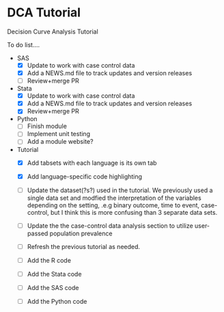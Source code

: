 # DCA Tutorial

<!-- badges: start -->

<!-- badges: end -->

Decision Curve Analysis Tutorial 

To do list....
- SAS
    - [X] Update to work with case control data
    - [X] Add a NEWS.md file to track updates and version releases
    - [ ] Review+merge PR
- Stata
    - [X] Update to work with case control data
    - [X] Add a NEWS.md file to track updates and version releases
    - [X] Review+merge PR
- Python
    - [ ] Finish module
    - [ ] Implement unit testing
    - [ ] Add a module website?
- Tutorial
    - [X] Add tabsets with each language is its own tab
    - [X] Add language-specific code highlighting
    - [ ] Update the dataset(?s?) used in the tutorial. We previously used a single data set and modfied the interpretation of the variables depending on the setting, .e.g binary outcome, time to event, case-control, but I think this is more confusing than 3 separate data sets.
    - [ ] Update the the case-control data analysis section to utilize user-passed population prevalence
    - [ ] Refresh the previous tutorial as needed.
    - [ ] Add the R code
    - [ ] Add the Stata code
    - [ ] Add the SAS code
    - [ ] Add the Python code

